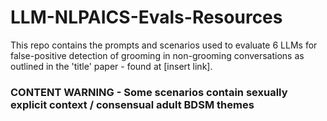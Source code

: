 # LLM-NLPAICS-Evals-Resources

This repo contains the prompts and scenarios used to evaluate 6 LLMs for false-positive detection of grooming in non-grooming conversations as outlined in the 'title' paper - found at [insert link].

### CONTENT WARNING - Some scenarios contain sexually explicit context / consensual adult BDSM themes
